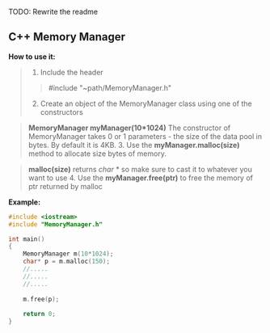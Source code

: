 TODO: Rewrite the readme
## C++ Memory Manager	

**How to use it:**
> 1. Include the header
>>#include "~path/MemoryManager.h"
> 2. Create an object of the MemoryManager class using one of the constructors

> **MemoryManager myManager(10*1024)** The constructor of MemoryManager takes 0 or 1 parameters - the size of the data pool in bytes. By default it is 4KB.
> 3. Use the **myManager.malloc(size)** method to allocate size bytes of memory.

> **malloc(size)** returns *char* * so make sure to cast it to whatever you want to use
> 4. Use the **myManager.free(ptr)** to free the memory of ptr returned by malloc

**Example:**
```C++
#include <iostream>
#include "MemoryManager.h"

int main()
{
	MemoryManager m(10*1024);
	char* p = m.malloc(150);
	//.....
	//.....
	//.....
	
	m.free(p);
	
	return 0;
}
```